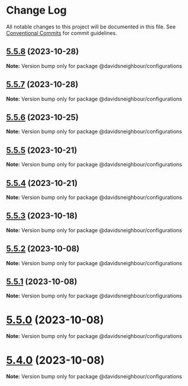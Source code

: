 # Change Log

All notable changes to this project will be documented in this file.
See [Conventional Commits](https://conventionalcommits.org) for commit guidelines.

## [5.5.8](https://github.com/davidsneighbour/configurations/compare/v5.5.7...v5.5.8) (2023-10-28)

**Note:** Version bump only for package @davidsneighbour/configurations





## [5.5.7](https://github.com/davidsneighbour/configurations/compare/v5.5.6...v5.5.7) (2023-10-28)

**Note:** Version bump only for package @davidsneighbour/configurations





## [5.5.6](https://github.com/davidsneighbour/configurations/compare/v5.5.5...v5.5.6) (2023-10-25)

**Note:** Version bump only for package @davidsneighbour/configurations





## [5.5.5](https://github.com/davidsneighbour/configurations/compare/v5.5.4...v5.5.5) (2023-10-21)

**Note:** Version bump only for package @davidsneighbour/configurations





## [5.5.4](https://github.com/davidsneighbour/configurations/compare/v5.5.3...v5.5.4) (2023-10-21)

**Note:** Version bump only for package @davidsneighbour/configurations





## [5.5.3](https://github.com/davidsneighbour/configurations/compare/v5.5.2...v5.5.3) (2023-10-18)

**Note:** Version bump only for package @davidsneighbour/configurations





## [5.5.2](https://github.com/davidsneighbour/configurations/compare/v5.5.1...v5.5.2) (2023-10-08)

**Note:** Version bump only for package @davidsneighbour/configurations





## [5.5.1](https://github.com/davidsneighbour/configurations/compare/v5.5.0...v5.5.1) (2023-10-08)

**Note:** Version bump only for package @davidsneighbour/configurations





# [5.5.0](https://github.com/davidsneighbour/configurations/compare/v5.4.0...v5.5.0) (2023-10-08)

**Note:** Version bump only for package @davidsneighbour/configurations





# [5.4.0](https://github.com/davidsneighbour/configurations/compare/v5.3.0...v5.4.0) (2023-10-08)

**Note:** Version bump only for package @davidsneighbour/configurations
